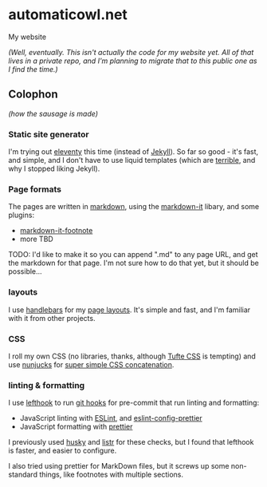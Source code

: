 # automaticowl.net

My website

_(Well, eventually. This isn't actually the code for my website yet. All of that lives in a private repo, and I'm planning to migrate that to this public one as I find the time.)_

## Colophon

_(how the sausage is made)_

### Static site generator

I'm trying out [eleventy](https://github.com/11ty/eleventy) this time (instead of [Jekyll](https://jekyllrb.com/)). So far so good - it's fast, and simple, and I don't have to use liquid templates (which are [terrible](https://aioo.be/2018/06/17/Why-I-hate-Shopifys-Liquid-Template-Language.html), and why I stopped liking Jekyll).

### Page formats

The pages are written in [markdown](https://commonmark.org/), using the [markdown-it](https://github.com/markdown-it/markdown-it) libary, and some plugins:

- [markdown-it-footnote](https://github.com/markdown-it/markdown-it-footnote)
- more TBD

TODO: I'd like to make it so you can append ".md" to any page URL, and get the markdown for that page. I'm not sure how to do that yet, but it should be possible...

### layouts

I use [handlebars](https://github.com/handlebars-lang/handlebars.js) for my [page layouts](https://github.com/mikrostew/automaticowl.net/tree/master/_includes/layouts). It's simple and fast, and I'm familiar with it from other projects.

### CSS

I roll my own CSS (no libraries, thanks, although [Tufte CSS](https://edwardtufte.github.io/tufte-css/) is tempting) and use [nunjucks](https://github.com/mozilla/nunjucks) for [super simple CSS concatenation](https://www.11ty.dev/docs/quicktips/concatenate/).

### linting & formatting

I use [lefthook](https://github.com/Arkweid/lefthook) to run [git hooks](https://git-scm.com/book/en/v2/Customizing-Git-Git-Hooks) for pre-commit that run linting and formatting:

- JavaScript linting with [ESLint](https://github.com/eslint/eslint), and [eslint-config-prettier](https://github.com/prettier/eslint-config-prettier)
- JavaScript formatting with [prettier](https://github.com/prettier/prettier)

I previously used [husky](https://github.com/typicode/husky) and [listr](https://github.com/SamVerschueren/listr) for these checks, but I found that lefthook is faster, and easier to configure.

I also tried using prettier for MarkDown files, but it screws up some non-standard things, like footnotes with multiple sections.
